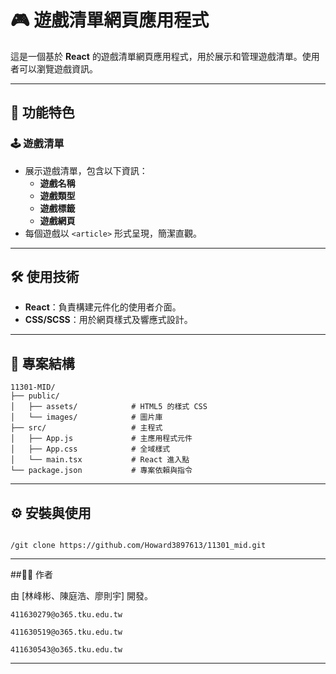 # 🎮 遊戲清單網頁應用程式

這是一個基於 **React** 的遊戲清單網頁應用程式，用於展示和管理遊戲清單。使用者可以瀏覽遊戲資訊。

---

## 🚀 功能特色

### 🕹️ 遊戲清單
- 展示遊戲清單，包含以下資訊：
  - **遊戲名稱**
  - **遊戲類型**
  - **遊戲標籤**
  - **遊戲網頁**
- 每個遊戲以 `<article>` 形式呈現，簡潔直觀。

---

## 🛠️ 使用技術

- **React**：負責構建元件化的使用者介面。
- **CSS/SCSS**：用於網頁樣式及響應式設計。

---

## 📂 專案結構

```plaintext
11301-MID/
├── public/
│   ├── assets/            # HTML5 的樣式 CSS
│   └── images/            # 圖片庫
├── src/                   # 主程式
│   ├── App.js             # 主應用程式元件
│   ├── App.css            # 全域樣式
│   └── main.tsx           # React 進入點
└── package.json           # 專案依賴與指令

```
---

## ⚙️ 安裝與使用

```克隆專案

/git clone https://github.com/Howard3897613/11301_mid.git
```

---

##👨‍💻 作者

由 [林峰彬、陳庭浩、廖則宇] 開發。

```📧 聯絡方式：
411630279@o365.tku.edu.tw

411630519@o365.tku.edu.tw

411630543@o365.tku.edu.tw

```
---

